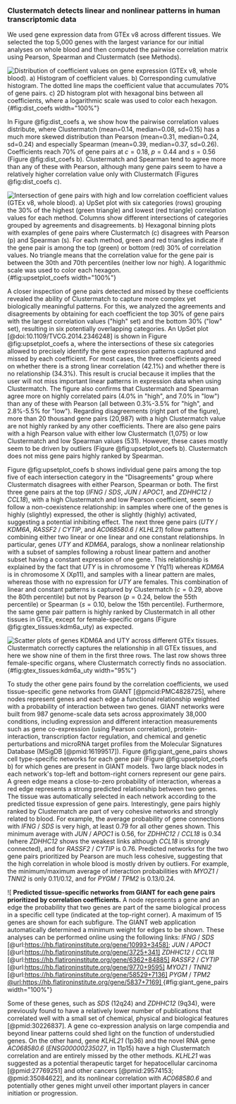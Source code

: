 ### Clustermatch detects linear and nonlinear patterns in human transcriptomic data

We used gene expression data from GTEx v8 across different tissues.
We selected the top 5,000 genes with the largest variance for our initial analyses on whole blood and then computed the pairwise correlation matrix using Pearson, Spearman and Clustermatch (see Methods).

![
**Distribution of coefficient values on gene expression (GTEx v8, whole blood).**
**a)** Histogram of coefficient values.
**b)** Corresponding cumulative histogram. The dotted line maps the coefficient value that accumulates 70% of gene pairs.
**c)** 2D histogram plot with hexagonal bins between all coefficients, where a logarithmic scale was used to color each hexagon.
](images/coefs_comp/gtex_whole_blood/dist-main.svg "Distribution of coefficient values"){#fig:dist_coefs width="100%"}


In Figure @fig:dist_coefs a, we show how the pairwise correlation values distribute, where Clustermatch (mean=0.14, median=0.08, sd=0.15) has a much more skewed distribution than Pearson (mean=0.31, median=0.24, sd=0.24) and especially Spearman (mean=0.39, median=0.37, sd=0.26).
Coefficients reach 70% of gene pairs at $c=0.18$, $p=0.44$ and $s=0.56$ (Figure @fig:dist_coefs b).
Clustermatch and Spearman tend to agree more than any of these with Pearson, although many gene pairs seem to have a relatively higher correlation value only with Clustermatch (Figures @fig:dist_coefs c).


![
**Intersection of gene pairs with high and low correlation coefficient values (GTEx v8, whole blood).**
**a)** UpSet plot with six categories (rows) grouping the 30% of the highest (green triangle) and lowest (red triangle) correlation values for each method.
Columns show different intersections of categories grouped by agreements and disagreements.
**b)** Hexagonal binning plots with examples of gene pairs where Clustermatch ($c$) disagrees with Pearson ($p$) and Spearman ($s$).
For each method, green and red triangles indicate if the gene pair is among the top (green) or bottom (red) 30% of correlation values.
No triangle means that the correlation value for the gene pair is between the 30th and 70th percentiles (neither low nor high).
A logarithmic scale was used to color each hexagon.
](images/coefs_comp/gtex_whole_blood/upsetplot-main.svg "Intersection of gene pairs"){#fig:upsetplot_coefs width="100%"}


A closer inspection of gene pairs detected and missed by these coefficients revealed the ability of Clustermatch to capture more complex yet biologically meaningful patterns.
For this, we analyzed the agreements and disagreements by obtaining for each coefficient the top 30% of gene pairs with the largest correlation values ("high" set) and the bottom 30% ("low" set), resulting in six potentially overlapping categories.
An UpSet plot [@doi:10.1109/TVCG.2014.2346248] is shown in Figure @fig:upsetplot_coefs a, where the intersections of these six categories allowed to precisely identify the gene expression patterns captured and missed by each coefficient.
For most cases, the three coefficients agreed on whether there is a strong linear correlation (42.1%) and whether there is no relationship (34.3%).
This result is crucial because it implies that the user will not miss important linear patterns in expression data when using Clustermatch.
The figure also confirms that Clustermatch and Spearman agree more on highly correlated pairs (4.0% in "high", and 7.0% in "low") than any of these with Pearson (all between 0.3%-3.5% for "high", and 2.8%-5.5% for "low").
Regarding disagreements (right part of the figure), more than 20 thousand gene pairs (20,987) with a high Clustermatch value are not highly ranked by any other coefficients.
There are also gene pairs with a high Pearson value with either low Clustermatch (1,075) or low Clustermatch and low Spearman values (531).
However, these cases mostly seem to be driven by outliers (Figure @fig:upsetplot_coefs b).
Clustermatch does not miss gene pairs highly ranked by Spearman.


Figure @fig:upsetplot_coefs b shows individual gene pairs among the top five of each intersection category in the "Disagreements" group where Clustermatch disagrees with either Pearson, Spearman or both.
The first three gene pairs at the top (*IFNG* / *SDS*, *JUN* / *APOC1*, and *ZDHHC12* / *CCL18*), with a high Clustermatch and low Pearson coefficient, seem to follow a non-coexistence relationship: in samples where one of the genes is highly (slightly) expressed, the other is slightly (highly) activated, suggesting a potential inhibiting effect.
The next three gene pairs (*UTY* / *KDM6A*, *RASSF2* / *CYTIP*, and *AC068580.6* / *KLHL21*) follow patterns combining either two linear or one linear and one constant relationships.
In particular, genes *UTY* and *KDM6A*, paralogs, show a nonlinear relationship with a subset of samples following a robust linear pattern and another subset having a constant expression of one gene.
This relationship is explained by the fact that *UTY* is in chromosome Y (Yq11) whereas *KDM6A* is in chromosome X (Xp11), and samples with a linear pattern are males, whereas those with no expression for *UTY* are females.
This combination of linear and constant patterns is captured by Clustermatch ($c=0.29$, above the 80th percentile) but not by Pearson ($p=0.24$, below the 55th percentile) or Spearman ($s=0.10$, below the 15th percentile).
Furthermore, the same gene pair pattern is highly ranked by Clustermatch in all other tissues in GTEx, except for female-specific organs (Figure @fig:gtex_tissues:kdm6a_uty) as expected.


![
**Scatter plots of genes *KDM6A* and *UTY* across different GTEx tissues.**
Clustermatch correctly captures the relationship in all GTEx tissues, and here we show nine of them in the first three rows.
The last row shows three female-specific organs, where Clustermatch correctly finds no association.
](images/coefs_comp/kdm6a_vs_uty/gtex-KDM6A_vs_UTY.svg "KDM6A and UTY across different GTEx tissues"){#fig:gtex_tissues:kdm6a_uty width="95%"}


To study the other gene pairs found by the correlation coefficients, we used tissue-specific gene networks from GIANT [@pmcid:PMC4828725], where nodes represent genes and each edge a functional relationship weighted with a probability of interaction between two genes.
GIANT networks were built from 987 genome-scale data sets across approximately 38,000 conditions, including expression and different interaction measurements such as gene co-expression (using Pearson correlation), protein-interaction, transcription factor regulation, and chemical and genetic perturbations and microRNA target profiles from the Molecular Signatures Database (MSigDB [@pmid:16199517]).
Figure @fig:giant_gene_pairs shows cell type-specific networks for each gene pair (Figure @fig:upsetplot_coefs b) for which genes are present in GIANT models.
Two large black nodes in each network's top-left and bottom-right corners represent our gene pairs.
A green edge means a close-to-zero probability of interaction, whereas a red edge represents a strong predicted relationship between two genes.
The tissue was automatically selected in each network according to the predicted tissue expression of gene pairs.
Interestingly, gene pairs highly ranked by Clustermatch are part of very cohesive networks and strongly related to blood.
For example, the average probability of gene connections with *IFNG* / *SDS* is very high, at least 0.79 for all other genes shown.
This minimum average with *JUN* / *APOC1* is 0.56, for *ZDHHC12* / *CCL18* is 0.34 (where *ZDHHC12* shows the weakest links although *CCL18* is strongly connected), and for *RASSF2* / *CYTIP* is 0.76.
Predicted networks for the two gene pairs prioritized by Pearson are much less cohesive, suggesting that the high correlation in whole blood is mostly driven by outliers.
For example, the minimum/maximum average of interaction probabilities with *MYOZ1* / *TNNI2* is only 0.11/0.12, and for *PYGM* / *TPM2* is 0.13/0.24.


![
**Predicted tissue-specific networks from GIANT for each gene pairs prioritized by correlation coefficients.**
A node represents a gene and an edge the probability that two genes are part of the same biological process in a specific cell type (indicated at the top-right corner).
A maximum of 15 genes are shown for each subfigure.
The GIANT web application automatically determined a minimum weight for edges to be shown.
These analyses can be performed online using the following links:
*IFNG* / *SDS* [@url:https://hb.flatironinstitute.org/gene/10993+3458];
*JUN* / *APOC1* [@url:https://hb.flatironinstitute.org/gene/3725+341]
*ZDHHC12* / *CCL18* [@url:https://hb.flatironinstitute.org/gene/6362+84885]
*RASSF2* / *CYTIP* [@url:https://hb.flatironinstitute.org/gene/9770+9595]
*MYOZ1* / *TNNI2* [@url:https://hb.flatironinstitute.org/gene/58529+7136]
*PYGM* / *TPM2* [@url:https://hb.flatironinstitute.org/gene/5837+7169]
](images/coefs_comp/giant_networks/main.svg "GIANT network interaction"){#fig:giant_gene_pairs width="100%"}


Some of these genes, such as *SDS* (12q24) and *ZDHHC12* (9q34), were previously found to have a relatively lower number of publications that correlated well with a small set of chemical, physical and biological features [@pmid:30226837].
A gene co-expression analysis on large compendia and beyond linear patterns could shed light on the function of understudied genes.
On the other hand, gene *KLHL21* (1p36) and the novel RNA gene *AC068580.6* (*ENSG00000235027*, in 11p15) have a high Clustermatch correlation and are entirely missed by the other methods.
*KLHL21* was suggested as a potential therapeutic target for hepatocellular carcinoma [@pmid:27769251] and other cancers [@pmid:29574153; @pmid:35084622], and its nonlinear correlation with *AC068580.6* and potentially other genes might unveil other important players in cancer initiation or progression.

<!--
MENTION THE IMPORTANCE OF CLUSTERMATCH TO CONTRUCT COHESIVE GENE CLUSTERS: https://humanbase.readthedocs.io/en/latest/modules.html
-->

